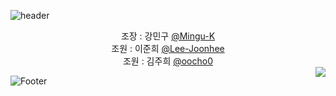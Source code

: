 ![header](https://capsule-render.vercel.app/api?type=rounded&color=auto&height=120&section=header&text=3조github!&fontSize=40)

<div align="center">
  
  조장 : 강민구 [@Mingu-K](https://github.com/Mingu-K)   
  조원 : 이준희 [@Lee-Joonhee](https://github.com/Lee-Joonhee)    
  조원 : 김주희 [@oocho0](https://github.com/oocho0)   
  <img align="right" src="https://github-readme-stats.vercel.app/api/top-langs/?username=oocho0&theme=defaulta&exclude_repo=clone-web-scrapper,clone-zoom&hide=Procfile&layout=compact&langs_count=8"/>
</div>

![Footer](https://capsule-render.vercel.app/api?type=waving&color=auto&height=150&section=footer)
